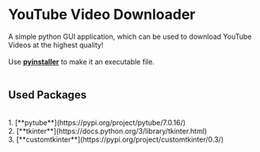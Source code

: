 # YouTube Video Downloader

A simple python GUI application, which can be used to download YouTube Videos at the highest quality!
<br>
<br>
Use [**pyinstaller**](https://pypi.org/project/pyinstaller/) to make it an executable file.
<br>
<br>
## Used Packages
<br>
1. [**pytube**](https://pypi.org/project/pytube/7.0.16/) 
<br>
2. [**tkinter**](https://docs.python.org/3/library/tkinter.html)
<br>
3. [**customtkinter**](https://pypi.org/project/customtkinter/0.3/)